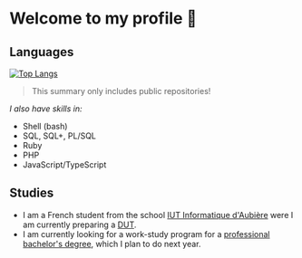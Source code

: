 # Welcome to my profile 👋


## Languages

[![Top Langs](https://github-readme-stats.vercel.app/api/top-langs/?username=HandyS11&layout=compact)](https://github.com/anuraghazra/github-readme-stats)

> This summary only includes public repositories!

*I also have skills in:*
- Shell (bash)
- SQL, SQL+, PL/SQL
- Ruby
- PHP
- JavaScript/TypeScript


## Studies

- I am a French student from the school [IUT Informatique d'Aubière](https://www.uca.fr/formation/nos-formations/catalogue-des-formations/but-informatique-clermont) were I am currently preparing a [DUT](https://www.iut.fr/formations-et-diplomes/les-specialites/dut-informatique.html).
- I am currently looking for a work-study program for a [professional bachelor's degree](https://www.onisep.fr/Ressources/Univers-Formation/Formations/Post-bac/licence-pro-mention-metiers-de-l-informatique-conception-developpement-et-test-de-logiciels), which I plan to do next year.
